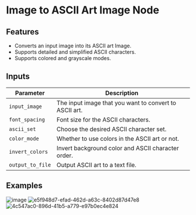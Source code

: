 # Image to ASCII Art Image Node

## Features
* Converts an input image into its ASCII art Image.
* Supports detailed and simplified ASCII characters.
* Supports colored and grayscale modes.

## Inputs

| Parameter     | Description                                 
|---------------|---------------------------------------------|
| `input_image`  | The input image that you want to convert to ASCII art.|
| `font_spacing` | Font size for the ASCII characters.|
| `ascii_set`| Choose the desired ASCII character set.|
| `color_mode`   | Whether to use colors in the ASCII art or not.|
| `invert_colors`   | Invert background color and ASCII character order.|
| `output_to_file`| Output ASCII art to a text file. |

## Examples
![image](https://github.com/mickr777/imagetoasciiimage/assets/115216705/50e0aa52-8977-4d59-967c-24619cadc10e)
![e5f948d7-efad-462d-a63c-8402d87d47e8](https://github.com/mickr777/imagetoasciiimage/assets/115216705/0facb04e-4e64-4f95-bc36-35d3c533d0ec)
![4c547ac0-896d-41b5-a779-e97b0ec4e824](https://github.com/mickr777/imagetoasciiimage/assets/115216705/98b8c7b6-9b57-4f4e-8510-73419c6291cc)

